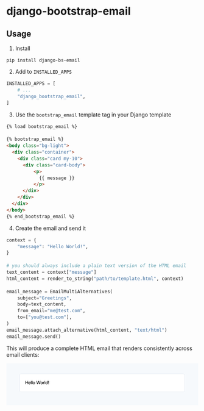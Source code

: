 # django-bootstrap-email

## Usage

1. Install

```shell
pip install django-bs-email
```

2. Add to `INSTALLED_APPS`

```python
INSTALLED_APPS = [
    # ...
    "django_bootstrap_email",
]
```

3. Use the `bootstrap_email` template tag in your Django template

```html
{% load bootstrap_email %}

{% bootstrap_email %}
<body class="bg-light">
  <div class="container">
    <div class="card my-10">
      <div class="card-body">
          <p>
            {{ message }}
          </p>
      </div>
    </div>
  </div>
</body>
{% end_bootstrap_email %}
```

4. Create the email and send it

```python
context = {
    "message": "Hello World!",
}

# you should always include a plain text version of the HTML email
text_content = context["message"]
html_content = render_to_string("path/to/template.html", context)

email_message = EmailMultiAlternatives(
    subject="Greetings",
    body=text_content,
    from_email="me@test.com",
    to=["you@test.com"],
)
email_message.attach_alternative(html_content, "text/html")
email_message.send()
```

This will produce a complete HTML email that renders consistently across email clients:

![Rendered HTML email example](https://raw.githubusercontent.com/jhthompson/django-bootstrap-email/main/example.png)